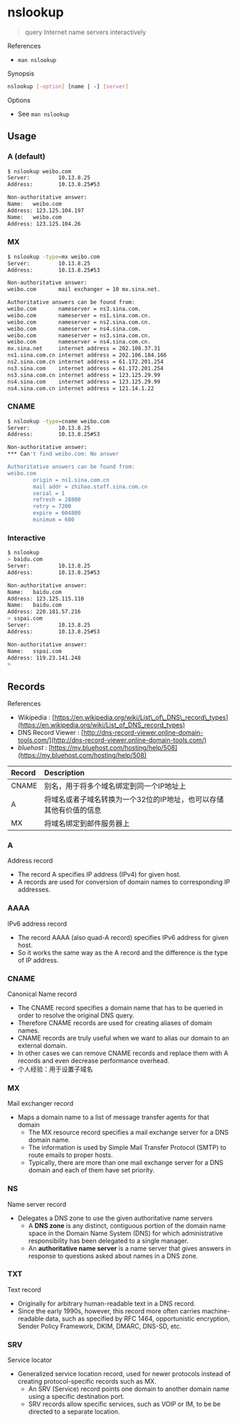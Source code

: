# nslookup

> query Internet name servers interactively

References

* `man nslookup`

Synopsis

```bash
nslookup [-option] [name | -] [server]
```

Options

* See `man nslookup`

## Usage

### A \(default\)

```bash
$ nslookup weibo.com
Server:         10.13.8.25
Address:        10.13.8.25#53

Non-authoritative answer:
Name:   weibo.com
Address: 123.125.104.197
Name:   weibo.com
Address: 123.125.104.26
```

### MX

```bash
$ nslookup -type=mx weibo.com
Server:         10.13.8.25
Address:        10.13.8.25#53

Non-authoritative answer:
weibo.com       mail exchanger = 10 mx.sina.net.

Authoritative answers can be found from:
weibo.com       nameserver = ns3.sina.com.
weibo.com       nameserver = ns1.sina.com.cn.
weibo.com       nameserver = ns2.sina.com.cn.
weibo.com       nameserver = ns4.sina.com.
weibo.com       nameserver = ns3.sina.com.cn.
weibo.com       nameserver = ns4.sina.com.cn.
mx.sina.net     internet address = 202.108.37.31
ns1.sina.com.cn internet address = 202.106.184.166
ns2.sina.com.cn internet address = 61.172.201.254
ns3.sina.com    internet address = 61.172.201.254
ns3.sina.com.cn internet address = 123.125.29.99
ns4.sina.com    internet address = 123.125.29.99
ns4.sina.com.cn internet address = 121.14.1.22
```

### CNAME

```bash
$ nslookup -type=cname weibo.com
Server:         10.13.8.25
Address:        10.13.8.25#53

Non-authoritative answer:
*** Can't find weibo.com: No answer

Authoritative answers can be found from:
weibo.com
        origin = ns1.sina.com.cn
        mail addr = zhihao.staff.sina.com.cn
        serial = 1
        refresh = 28800
        retry = 7200
        expire = 604800
        minimum = 600
```

### Interactive

```bash
$ nslookup
> baidu.com
Server:         10.13.8.25
Address:        10.13.8.25#53

Non-authoritative answer:
Name:   baidu.com
Address: 123.125.115.110
Name:   baidu.com
Address: 220.181.57.216
> sspai.com
Server:         10.13.8.25
Address:        10.13.8.25#53

Non-authoritative answer:
Name:   sspai.com
Address: 119.23.141.248
>
```

## Records

References

* Wikipedia : [https://en.wikipedia.org/wiki/List\_of\_DNS\_record\_types](https://en.wikipedia.org/wiki/List_of_DNS_record_types)
* DNS Record Viewer : [http://dns-record-viewer.online-domain-tools.com/](http://dns-record-viewer.online-domain-tools.com/)
* _bluehost_ : [https://my.bluehost.com/hosting/help/508](https://my.bluehost.com/hosting/help/508)

| Record | Description |
| :--- | :--- |
| CNAME | 别名，用于将多个域名绑定到同一个IP地址上 |
| A | 将域名或者子域名转换为一个32位的IP地址，也可以存储其他有价值的信息 |
| MX | 将域名绑定到邮件服务器上 |

### A

Address record

* The record A specifies IP address \(IPv4\) for given host.
* A records are used for conversion of domain names to corresponding IP addresses.

### AAAA

IPv6 address record

* The record AAAA \(also quad-A record\) specifies IPv6 address for given host.
* So it works the same way as the A record and the difference is the type of IP address.

### CNAME

Canonical Name record

* The CNAME record specifies a domain name that has to be queried in order to resolve the original DNS query.
* Therefore CNAME records are used for creating aliases of domain names.
* CNAME records are truly useful when we want to alias our domain to an external domain.
* In other cases we can remove CNAME records and replace them with A records and even decrease performance overhead.
* 个人经验：用于设置子域名

### MX

Mail exchanger record

* Maps a domain name to a list of message transfer agents for that domain
  * The MX resource record specifies a mail exchange server for a DNS domain name.
  * The information is used by Simple Mail Transfer Protocol \(SMTP\) to route emails to proper hosts.
  * Typically, there are more than one mail exchange server for a DNS domain and each of them have set priority.

### NS

Name server record

* Delegates a DNS zone to use the given authoritative name servers
  * A **DNS zone** is any distinct, contiguous portion of the domain name space in the Domain Name System \(DNS\) for which administrative responsibility has been delegated to a single manager.
  * An **authoritative name server** is a name server that gives answers in response to questions asked about names in a DNS zone.

### TXT

Text record

* Originally for arbitrary human-readable text in a DNS record.
* Since the early 1990s, however, this record more often carries machine-readable data, such as specified by RFC 1464, opportunistic encryption, Sender Policy Framework, DKIM, DMARC, DNS-SD, etc.

### SRV

Service locator

* Generalized service location record, used for newer protocols instead of creating protocol-specific records such as MX.
  * An SRV \(Service\) record points one domain to another domain name using a specific destination port.
  * SRV records allow specific services, such as VOIP or IM, to be be directed to a separate location.

